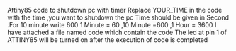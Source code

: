 Attiny85 code to shutdown pc with timer 
Replace YOUR_TIME in the code with the time ,you want to shutdown the pc 
Time should be given in Second .For 10 minute write 600
1 Minute = 60 ,10 Minute =600 ,1 Hour = 3600 
I have attached a file named code which contain the code
The led at pin 1 of ATTINY85 will be turned on after the execution of code is completed
